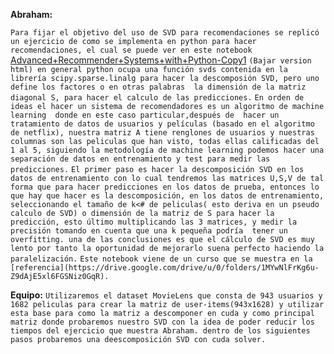 **Abraham:** 


`Para fijar el objetivo del uso de SVD para recomendaciones se replicó un ejercicio de como se implementa en python para hacer recomendaciones, el cual se puede ver en este notebook` [Advanced+Recommender+Systems+with+Python-Copy1](https://drive.google.com/drive/u/0/folders/1MYwNlFrKg6u-Z9dAjE5xl6FGSNiz0GqR) `(Bajar version html) en general python ocupa una función svds contenida en la librería scipy.sparse.linalg para hacer la descomposión SVD, pero uno define los factores o en otras palabras  la dimensión de la matriz diagonal S, para hacer el calculo de las predicciones.`
`En orden de ideas el hacer un sistema de recomendadores es un algoritmo de machine learning  donde en este caso particular,después de  hacer un tratamiento de datos de usuarios y películas (basado en el algoritmo de netflix), nuestra matriz A tiene renglones de usuarios y nuestras columnas son las peliculas que han visto, todas ellas calificadas del 1 al 5, siguiendo la metodología de machine learning podemos hacer una separación de datos en entrenamiento y test para medir las predicciones.` `El primer paso es hacer la descomposición SVD en los datos de entrenamiento con lo cual tendremos las matrices U,S,V de tal forma que para hacer predicciones en los datos de prueba, entonces lo que hay que hacer es la descomposición, en los datos de entrenamiento, seleccionando el tamaño de k<# de peliculas( esto deriva en un pseudo calculo de SVD) o dimensión de la matriz de S para hacer la predicción, esto último multiplicando las 3 matrices, y medir la precisión tomando en cuenta que una k pequeña podría  tener un overfitting. una de las conclusiones es que el cálculo de SVD es muy lento por tanto la oportunidad de mejorarlo suena perfecto haciendo la paralelización.` 
`Este notebook viene de un curso que se muestra en la  [referencia](https://drive.google.com/drive/u/0/folders/1MYwNlFrKg6u-Z9dAjE5xl6FGSNiz0GqR).`

**Equipo:** 
`Utilizaremos el dataset MovieLens que consta de 943 usuarios y 1682 peliculas para crear la matriz de user-items(943x1628) y utilizar esta base para como la matriz a descomponer en cuda y como principal matriz donde probaremos nuestro SVD con la idea de poder reducir los tiempos del ejercicio que muestra Abraham. dentro de los siguientes pasos probaremos una deescomposición SVD con cuda solver.`  
